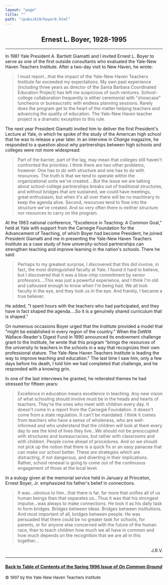 ```yaml
---
layout: "page"
title: ""
path: "/pubs/A19/boyer6.html"
---
```

<main>
<center><h2>
Ernest L. Boyer, 1928-1995</h2>
</center><hr/>
In 1981 Yale President A. Bartlett Giamatti and I invited Ernest L. Boyer
to serve as one of the first outside consultants who evaluated the
Yale-New Haven Teachers Institute.  After a two-day visit to New Haven, he
wrote:
<blockquote>
I must report...that the impact of the Yale-New Haven Teachers Institute
far exceeded my expectations. My own past experience (including three
years as director of the Santa Barbara Coordinated Education Project) has
left me suspicious of such ventures.  School-college collaboration
frequently is either ceremonial with "showcase" luncheons or bureaucratic
with endless planning sessions.  Rarely does the program get to the heart
of the matter helping teachers and advancing the quality of education. The
Yale-New Haven teacher project is a dramatic exception to this rule. 
</blockquote> 
The next year President Giamatti invited him to deliver the first
President's Lecture at Yale, in which he spoke of the study of the
American high school that he was to release a year later.  In an interview
in <i>Change</i>  magazine, he responded to a question about why
partnerships between high schools and colleges were not more widespread: 
<blockquote>
Part of the barrier, part of the lag, may mean that colleges still haven't
confronted the priorities.  I think there are two other problems, however.
One has to do with structure and one has to do with resources.  The truth
is that we tend to operate within the organizational units we've
created....But the issue we are talking about school-college partnerships
breaks out of traditional structures, and without bridges that are
sustained, we could have meetings, great enthusiasm, but when it's all
over there will be no machinery to keep the agenda alive.  Second,
resources tend to flow into the structure we've created. And so very often
there is neither structure nor resources to carry on the program.
</blockquote>
At the 1983 national conference, "Excellence in Teaching: A Common Goal,"
held at Yale with support from the Carnegie Foundation for the Advancement
of Teaching, of which Boyer had become President, he joined President
Giamatti and me in presenting the Yale-New Haven Teachers Institute as a
case study of how university-school partnerships can strengthen teaching
and improve learning in the nation's schools.  There he said:
<blockquote>
Perhaps to my greatest surprise, I discovered that this did involve, in
fact, the most distinguished faculty at Yale.  I found it hard to believe,
but I discovered that it was a blue-chip commitment by senior
professors....This was just a powerful experience, and I think I'm old and
calloused enough to know when I'm being had.  We all look faculty in the
eye, and they look us in the eye.  And frankly, I became a true believer.  
</blockquote>
He added, "I spent hours with the teachers who had participated, and they
have in fact shaped the agenda....So it is a genuinely shared curriculum
that is shaped."
<p>
On numerous occasions Boyer urged that the Institute provided a model that
"might be established in every region of the country."  When the DeWitt
Wallace-Reader's Digest Fund in 1990 announced its endowment challenge
grant to the Institute, he wrote that this program "brings the resources
of the university to teachers in the schools in a way that recognizes
their own professional stature.  The Yale-New Haven Teachers Institute is
leading the way to improve teaching and education."  	The last time I
saw him, only a few days before his death, I told him we had completed
that challenge, and he responded with a knowing grin.
</p><p>
In one of the last interviews he granted, he reiterated themes he had
stressed for fifteen years:
</p><blockquote>
Excellence in education means excellence in teaching.  Any new vision of
what schooling should involve must be in the heads and hearts of teachers.
They're the ones who meet with children every day.  It doesn't come in a
report from the Carnegie Foundation.  It doesn't come from a state
regulation.  It can't be mandated.  I think it comes from teachers who
have a sense of wholeness, who are well-informed and who understand that
the children will look at them every day to see the kind of lives they
live...We should not be preoccupied with structures and bureaucracies, but
rather with classrooms and with children.  People come ahead of
procedures.  And so we should not pick up the notion that there is a quick
fix or an easy panacea that can make our school better.  These are
strategies which are distracting, if not dangerous, and diverting in their
implications.  Rather, school renewal is going to come out of the
continuous engagement of those at the local level.
</blockquote>
In a eulogy given at the memorial service held in January at Princeton,
Ernest Boyer, Jr. emphasized his father's belief in connections.
<blockquote>
It was...obvious to him...that there is far, far more that unifies all of
us human beings than that separates us...Thus it was that his strongest
impulse...was always to make connections.  He took it as his daily task to
form bridges.  Bridges between ideas.  Bridges between institutions.  And
most important of all, bridges between people.  He was persuaded that
there could be no greater task for schools, for parents, or for anyone
else concerned with the future of the human race, than to teach children
how much we all have in common and how much depends on the recognition
that we are all in this together...
</blockquote>
<p align="right"> ­ J.R.V.</p>
<hr/>
<h4><a href=".\">Back to
Table of Contents of the Spring  1996 Issue of <i>On Common
Ground</i></a>
</h4>
<font size="-1">© 1997 by the Yale-New Haven Teachers Institute
</font></main>